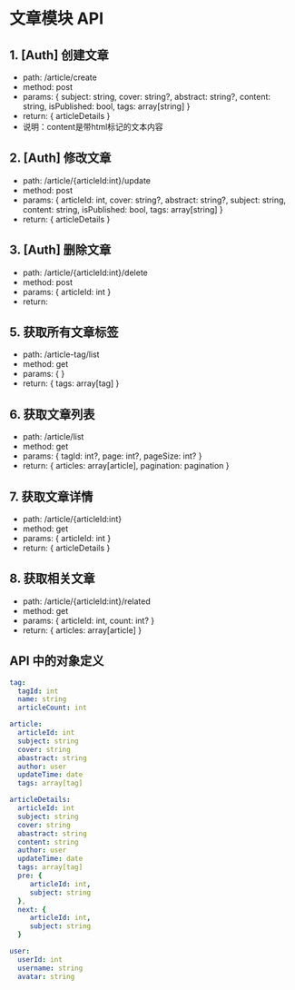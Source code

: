 # 文章模块 API

## 1. [Auth] 创建文章
   - path: /article/create
   - method: post
   - params: { subject: string, cover: string?, abstract: string?, content: string, isPublished: bool, tags: array[string] }
   - return: { articleDetails }
   - 说明：content是带html标记的文本内容
## 2. [Auth] 修改文章
   - path: /article/{articleId:int}/update
   - method: post
   - params: { articleId: int, cover: string?, abstract: string?, subject: string, content: string, isPublished: bool, tags: array[string] }
   - return: { articleDetails }
## 3. [Auth] 删除文章
   - path: /article/{articleId:int}/delete
   - method: post
   - params: { articleId: int }
   - return: 
## 5. 获取所有文章标签
   - path: /article-tag/list
   - method: get
   - params: {  }
   - return: { tags: array[tag] }
## 6. 获取文章列表
   - path: /article/list
   - method: get
   - params: { tagId: int?, page: int?, pageSize: int? }
   - return: { articles: array[article], pagination: pagination }
## 7. 获取文章详情
   - path: /article/{articleId:int}
   - method: get
   - params: { articleId: int }
   - return: { articleDetails }
## 8. 获取相关文章
   - path: /article/{articleId:int}/related
   - method: get
   - params: { articleId: int, count: int? }
   - return: { articles: array[article] }


## API 中的对象定义

```yml
tag:
  tagId: int
  name: string
  articleCount: int

article:
  articleId: int
  subject: string
  cover: string
  abastract: string
  author: user
  updateTime: date
  tags: array[tag]

articleDetails:
  articleId: int
  subject: string
  cover: string
  abastract: string
  content: string
  author: user
  updateTime: date
  tags: array[tag]
  pre: {
     articleId: int,
     subject: string
  },
  next: {
     articleId: int,
     subject: string
  }

user:
  userId: int
  username: string
  avatar: string
```
